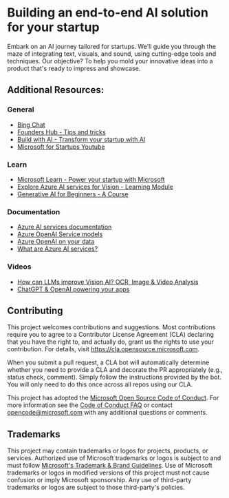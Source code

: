 # Building an end-to-end AI solution for your startup

Embark on an AI journey tailored for startups. We'll guide you through the maze of integrating text, visuals, and sound, using cutting-edge tools and techniques. Our objective? To help you mold your innovative ideas into a product that's ready to impress and showcase.


## Additional Resources:

### General
- [Bing Chat ](https://www.bing.com/chat)
- [Founders Hub - Tips and tricks](https://www.youtube.com/playlist?list=PLlzNGEvTIKySffPoTQgptlnqyF0Uq8V0v)
- [Build with AI - Transform your startup with AI](https://microsoft.com/startups/ai)
- [Microsoft for Startups Youtube](https://www.youtube.com/@MicrosoftforStartups)
 

### Learn
- [Microsoft Learn - Power your startup with Microsoft](https://learn.microsoft.com/en-us/training/topics/startups)
 - [Explore Azure AI services for Vision - Learning Module](https://learn.microsoft.com/en-us/training/modules/explore-cognitive-services-vision)
- [Generative AI for Beginners - A Course](https://github.com/microsoft/generative-ai-for-beginners)


### Documentation
- [Azure AI services documentation](https://docs.microsoft.com/en-us/azure/ai-services/)
- [Azure OpenAI Service models](https://learn.microsoft.com/en-us/azure/ai-services/openai/concepts/models)
- [Azure OpenAI on your data](https://learn.microsoft.com/en-us/azure/ai-services/openai/concepts/use-your-data)
- [What are Azure AI services?](https://learn.microsoft.com/en-us/azure/ai-services/what-are-ai-services)
 
### Videos
- [How can LLMs improve Vision AI? OCR, Image & Video Analysis](https://www.youtube.com/watch?v=4shB_qdU3Gs)
- [ChatGPT & OpenAI powering your apps](https://youtu.be/3t3qZu1Dy1k?si=v1uYMp7i9jigFQVU)



## Contributing

This project welcomes contributions and suggestions.  Most contributions require you to agree to a
Contributor License Agreement (CLA) declaring that you have the right to, and actually do, grant us
the rights to use your contribution. For details, visit https://cla.opensource.microsoft.com.

When you submit a pull request, a CLA bot will automatically determine whether you need to provide
a CLA and decorate the PR appropriately (e.g., status check, comment). Simply follow the instructions
provided by the bot. You will only need to do this once across all repos using our CLA.

This project has adopted the [Microsoft Open Source Code of Conduct](https://opensource.microsoft.com/codeofconduct/).
For more information see the [Code of Conduct FAQ](https://opensource.microsoft.com/codeofconduct/faq/) or
contact [opencode@microsoft.com](mailto:opencode@microsoft.com) with any additional questions or comments.

## Trademarks

This project may contain trademarks or logos for projects, products, or services. Authorized use of Microsoft 
trademarks or logos is subject to and must follow 
[Microsoft's Trademark & Brand Guidelines](https://www.microsoft.com/en-us/legal/intellectualproperty/trademarks/usage/general).
Use of Microsoft trademarks or logos in modified versions of this project must not cause confusion or imply Microsoft sponsorship.
Any use of third-party trademarks or logos are subject to those third-party's policies.
